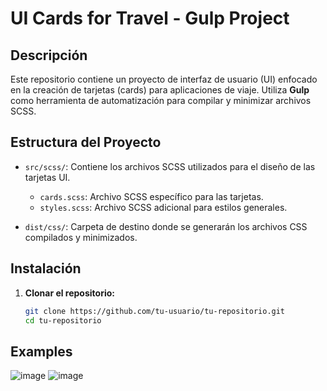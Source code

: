 # UI Cards for Travel - Gulp Project

## Descripción

Este repositorio contiene un proyecto de interfaz de usuario (UI) enfocado en la creación de tarjetas (cards) para aplicaciones de viaje. Utiliza **Gulp** como herramienta de automatización para compilar y minimizar archivos SCSS.

## Estructura del Proyecto

- `src/scss/`: Contiene los archivos SCSS utilizados para el diseño de las tarjetas UI.
  - `cards.scss`: Archivo SCSS específico para las tarjetas.
  - `styles.scss`: Archivo SCSS adicional para estilos generales.

- `dist/css/`: Carpeta de destino donde se generarán los archivos CSS compilados y minimizados.

## Instalación

1. **Clonar el repositorio:**

   ```bash
   git clone https://github.com/tu-usuario/tu-repositorio.git
   cd tu-repositorio
## Examples
![image](https://github.com/user-attachments/assets/01bf54ea-f25f-43eb-8e1c-ce6f3e64d153)
![image](https://github.com/user-attachments/assets/dab5f337-5f39-47b3-9c08-9f0abe587331)
